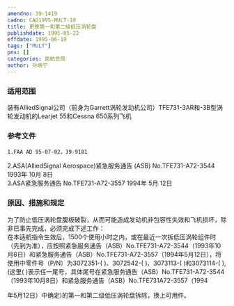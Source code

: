 ```yaml
---
amendno: 39-1419  
cadno: CAD1995-MULT-10  
title: 更换第一和第二级低压涡轮盘  
publishdate: 1995-05-22  
effdate: 1995-06-19  
tags: ["MULT"]  
pns: []  
categories: 民航总局  
author: 孙晓宁  
---
```

  
### 适用范围  
装有AlliedSignal公司（前身为Garrett涡轮发动机公司）TFE731-3AR和-3B型涡轮发动机的Learjet 55和Cessna 650系列飞机  
  
<!--more-->  
### 参考文件  
    1.FAA AD 95-07-02，39-9181  
2.ASA(AlliedSignal Aerospace)紧急服务通告 (ASB) No.TFE731-A72-3544 1993年 10月 8日  
    3.ASA紧急服务通告 No.TFE731-A72-3557 1994年 5月 12日  
  
### 原因、措施和规定  
为了防止低压涡轮盘腹板破裂，从而可能造成发动机非包容性失效和飞机损坏，除非已事先完成，必须完成下述工作：  
    在本适航指令生效后，1500个使用小时之内，或在最近一次拆低压涡轮组件时（先到为准），应按照紧急服务通告（ASB）No.TFE731-A72-3544（1993年10月8日）和紧急服务通告（ASB）No.TFE731-A72-3557（1994年5月12日），将使用中零件号（P/N）为3072351-( )、3072542-( )、3073113-( )和3073114-( ),(这里( )表示任一尾号，具体尾号在紧急服务通告（ASB）No.TFE731-A72-3544（1993年10月8日）和紧急服务通告（ASB）No.TFE731A72-3557（1994  
      
年5月12日）中确定)的第一和第二级低压涡轮盘拆除，换上可用件。  
